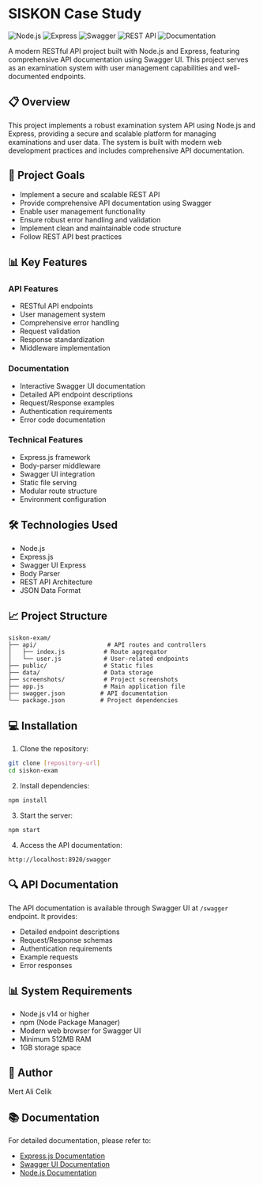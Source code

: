 # SISKON Case Study

![Node.js](https://img.shields.io/badge/Node.js-v14+-green)
![Express](https://img.shields.io/badge/Express-v4.21.2-blue)
![Swagger](https://img.shields.io/badge/Swagger-UI-green)
![REST API](https://img.shields.io/badge/REST-API-orange)
![Documentation](https://img.shields.io/badge/Documentation-Swagger-lightgrey)

A modern RESTful API project built with Node.js and Express, featuring comprehensive API documentation using Swagger UI. This project serves as an examination system with user management capabilities and well-documented endpoints.

## 📋 Overview

This project implements a robust examination system API using Node.js and Express, providing a secure and scalable platform for managing examinations and user data. The system is built with modern web development practices and includes comprehensive API documentation.

## 🎯 Project Goals

- Implement a secure and scalable REST API
- Provide comprehensive API documentation using Swagger
- Enable user management functionality
- Ensure robust error handling and validation
- Implement clean and maintainable code structure
- Follow REST API best practices

## 📊 Key Features

### API Features
- RESTful API endpoints
- User management system
- Comprehensive error handling
- Request validation
- Response standardization
- Middleware implementation

### Documentation
- Interactive Swagger UI documentation
- Detailed API endpoint descriptions
- Request/Response examples
- Authentication requirements
- Error code documentation

### Technical Features
- Express.js framework
- Body-parser middleware
- Swagger UI integration
- Static file serving
- Modular route structure
- Environment configuration

## 🛠️ Technologies Used

- Node.js
- Express.js
- Swagger UI Express
- Body Parser
- REST API Architecture
- JSON Data Format

## 📈 Project Structure

```
siskon-exam/
├── api/                    # API routes and controllers
│   ├── index.js           # Route aggregator
│   └── user.js            # User-related endpoints
├── public/                # Static files
├── data/                  # Data storage
├── screenshots/           # Project screenshots
├── app.js                 # Main application file
├── swagger.json          # API documentation
└── package.json          # Project dependencies
```

## 💻 Installation

1. Clone the repository:
```bash
git clone [repository-url]
cd siskon-exam
```

2. Install dependencies:
```bash
npm install
```

3. Start the server:
```bash
npm start
```

4. Access the API documentation:
```
http://localhost:8920/swagger
```

## 🔍 API Documentation

The API documentation is available through Swagger UI at `/swagger` endpoint. It provides:
- Detailed endpoint descriptions
- Request/Response schemas
- Authentication requirements
- Example requests
- Error responses

## 📊 System Requirements

- Node.js v14 or higher
- npm (Node Package Manager)
- Modern web browser for Swagger UI
- Minimum 512MB RAM
- 1GB storage space

## 👤 Author

Mert Ali Celik

## 📚 Documentation

For detailed documentation, please refer to:
- [Express.js Documentation](https://expressjs.com/)
- [Swagger UI Documentation](https://swagger.io/tools/swagger-ui/)
- [Node.js Documentation](https://nodejs.org/docs/)

